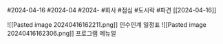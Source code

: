#2024-04-16
#2024-04 
#2024- 
#회사 
#점심 
#도시락
#파견 [[2024-04-16]] 

![[Pasted image 20240416162211.png]] 
인수인계 일정표 
![[Pasted image 20240416162306.png]]
프로그램 메뉴얼 